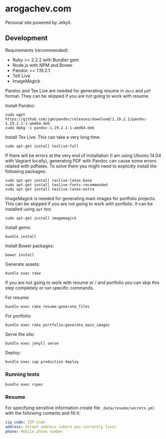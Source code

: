 # arogachev.com

Personal site powered by Jekyll.

## Development

Requirements (recommended):

- Ruby >= 2.2.2 with Bundler gem
- Node.js with NPM and Bower
- Pandoc >= 1.19.2.1
- TeX Live
- ImageMagick

Pandoc and Tex Live are needed for generating resume in `docx` and `pdf` format. They can be skipped if you are not 
going to work with resume.

Install Pandoc:

```
sudo wget https://github.com/jgm/pandoc/releases/download/1.19.2.1/pandoc-1.19.2.1-1-amd64.deb
sudo dpkg -i pandoc-1.19.2.1-1-amd64.deb
```

Install Tex Live. This can take a very long time.

```
sudo apt-get install texlive-full
```

If there will be errors at the very end of installation (I am using Ubuntu 14.04 with Vagrant locally), generating PDF 
with Pandoc can cause some errors related with pdflatex. To solve them you might need to explicitly install the 
following packages:

```
sudo apt-get install texlive-latex-base
sudo apt-get install texlive-fonts-recommended
sudo apt-get install texlive-latex-extra
```

ImageMagick is needed for generating main images for portfolio projects. This can be skipped if you are not going to 
work with portfolio. It can be installed using `apt` too:

```
sudo apt-get install imagemagick
```

Install gems:

```
bundle install 
```

Install Bower packages:

```
bower install
```

Generate assets:

```
bundle exec rake
```

If you are not going to work with resume or / and portfolio you can skip this step completely or run specific commands.

For resume:

```
bundle exec rake resume:generate_files
```

For portfolio:

```
bundle exec rake portfolio:generate_main_images
```

Serve the site:

```
bundle exec jekyll serve
```

Deploy:

```
bundle exec cap production deploy
```

### Running tests

```
bundle exec rspec
```

### Resume

For specifying sensitive information create file `_data/resume/secrets.yml` with the following contents and fill it:

```yaml
zip_code: ZIP Code
address: Street address (where you currently live) 
phone: Mobile phone number
 ```
